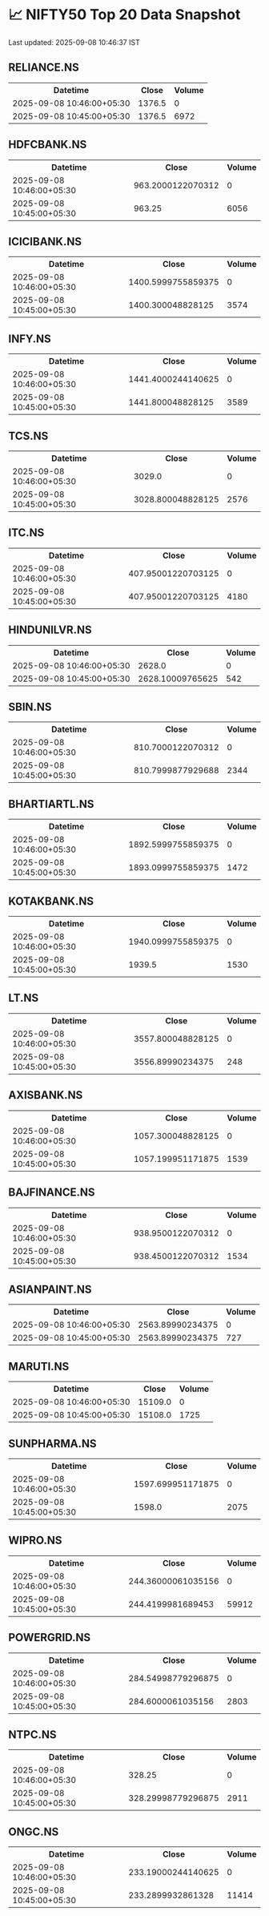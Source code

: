 # 📈 NIFTY50 Top 20 Data Snapshot

Last updated: 2025-09-08 10:46:37 IST

## RELIANCE.NS

<table>
  <tr><th>Datetime</th><th>Close</th><th>Volume</th></tr>
  <tr><td>2025-09-08 10:46:00+05:30</td><td>1376.5</td><td>0</td></tr>
  <tr><td>2025-09-08 10:45:00+05:30</td><td>1376.5</td><td>6972</td></tr>
</table>

## HDFCBANK.NS

<table>
  <tr><th>Datetime</th><th>Close</th><th>Volume</th></tr>
  <tr><td>2025-09-08 10:46:00+05:30</td><td>963.2000122070312</td><td>0</td></tr>
  <tr><td>2025-09-08 10:45:00+05:30</td><td>963.25</td><td>6056</td></tr>
</table>

## ICICIBANK.NS

<table>
  <tr><th>Datetime</th><th>Close</th><th>Volume</th></tr>
  <tr><td>2025-09-08 10:46:00+05:30</td><td>1400.5999755859375</td><td>0</td></tr>
  <tr><td>2025-09-08 10:45:00+05:30</td><td>1400.300048828125</td><td>3574</td></tr>
</table>

## INFY.NS

<table>
  <tr><th>Datetime</th><th>Close</th><th>Volume</th></tr>
  <tr><td>2025-09-08 10:46:00+05:30</td><td>1441.4000244140625</td><td>0</td></tr>
  <tr><td>2025-09-08 10:45:00+05:30</td><td>1441.800048828125</td><td>3589</td></tr>
</table>

## TCS.NS

<table>
  <tr><th>Datetime</th><th>Close</th><th>Volume</th></tr>
  <tr><td>2025-09-08 10:46:00+05:30</td><td>3029.0</td><td>0</td></tr>
  <tr><td>2025-09-08 10:45:00+05:30</td><td>3028.800048828125</td><td>2576</td></tr>
</table>

## ITC.NS

<table>
  <tr><th>Datetime</th><th>Close</th><th>Volume</th></tr>
  <tr><td>2025-09-08 10:46:00+05:30</td><td>407.95001220703125</td><td>0</td></tr>
  <tr><td>2025-09-08 10:45:00+05:30</td><td>407.95001220703125</td><td>4180</td></tr>
</table>

## HINDUNILVR.NS

<table>
  <tr><th>Datetime</th><th>Close</th><th>Volume</th></tr>
  <tr><td>2025-09-08 10:46:00+05:30</td><td>2628.0</td><td>0</td></tr>
  <tr><td>2025-09-08 10:45:00+05:30</td><td>2628.10009765625</td><td>542</td></tr>
</table>

## SBIN.NS

<table>
  <tr><th>Datetime</th><th>Close</th><th>Volume</th></tr>
  <tr><td>2025-09-08 10:46:00+05:30</td><td>810.7000122070312</td><td>0</td></tr>
  <tr><td>2025-09-08 10:45:00+05:30</td><td>810.7999877929688</td><td>2344</td></tr>
</table>

## BHARTIARTL.NS

<table>
  <tr><th>Datetime</th><th>Close</th><th>Volume</th></tr>
  <tr><td>2025-09-08 10:46:00+05:30</td><td>1892.5999755859375</td><td>0</td></tr>
  <tr><td>2025-09-08 10:45:00+05:30</td><td>1893.0999755859375</td><td>1472</td></tr>
</table>

## KOTAKBANK.NS

<table>
  <tr><th>Datetime</th><th>Close</th><th>Volume</th></tr>
  <tr><td>2025-09-08 10:46:00+05:30</td><td>1940.0999755859375</td><td>0</td></tr>
  <tr><td>2025-09-08 10:45:00+05:30</td><td>1939.5</td><td>1530</td></tr>
</table>

## LT.NS

<table>
  <tr><th>Datetime</th><th>Close</th><th>Volume</th></tr>
  <tr><td>2025-09-08 10:46:00+05:30</td><td>3557.800048828125</td><td>0</td></tr>
  <tr><td>2025-09-08 10:45:00+05:30</td><td>3556.89990234375</td><td>248</td></tr>
</table>

## AXISBANK.NS

<table>
  <tr><th>Datetime</th><th>Close</th><th>Volume</th></tr>
  <tr><td>2025-09-08 10:46:00+05:30</td><td>1057.300048828125</td><td>0</td></tr>
  <tr><td>2025-09-08 10:45:00+05:30</td><td>1057.199951171875</td><td>1539</td></tr>
</table>

## BAJFINANCE.NS

<table>
  <tr><th>Datetime</th><th>Close</th><th>Volume</th></tr>
  <tr><td>2025-09-08 10:46:00+05:30</td><td>938.9500122070312</td><td>0</td></tr>
  <tr><td>2025-09-08 10:45:00+05:30</td><td>938.4500122070312</td><td>1534</td></tr>
</table>

## ASIANPAINT.NS

<table>
  <tr><th>Datetime</th><th>Close</th><th>Volume</th></tr>
  <tr><td>2025-09-08 10:46:00+05:30</td><td>2563.89990234375</td><td>0</td></tr>
  <tr><td>2025-09-08 10:45:00+05:30</td><td>2563.89990234375</td><td>727</td></tr>
</table>

## MARUTI.NS

<table>
  <tr><th>Datetime</th><th>Close</th><th>Volume</th></tr>
  <tr><td>2025-09-08 10:46:00+05:30</td><td>15109.0</td><td>0</td></tr>
  <tr><td>2025-09-08 10:45:00+05:30</td><td>15108.0</td><td>1725</td></tr>
</table>

## SUNPHARMA.NS

<table>
  <tr><th>Datetime</th><th>Close</th><th>Volume</th></tr>
  <tr><td>2025-09-08 10:46:00+05:30</td><td>1597.699951171875</td><td>0</td></tr>
  <tr><td>2025-09-08 10:45:00+05:30</td><td>1598.0</td><td>2075</td></tr>
</table>

## WIPRO.NS

<table>
  <tr><th>Datetime</th><th>Close</th><th>Volume</th></tr>
  <tr><td>2025-09-08 10:46:00+05:30</td><td>244.36000061035156</td><td>0</td></tr>
  <tr><td>2025-09-08 10:45:00+05:30</td><td>244.4199981689453</td><td>59912</td></tr>
</table>

## POWERGRID.NS

<table>
  <tr><th>Datetime</th><th>Close</th><th>Volume</th></tr>
  <tr><td>2025-09-08 10:46:00+05:30</td><td>284.54998779296875</td><td>0</td></tr>
  <tr><td>2025-09-08 10:45:00+05:30</td><td>284.6000061035156</td><td>2803</td></tr>
</table>

## NTPC.NS

<table>
  <tr><th>Datetime</th><th>Close</th><th>Volume</th></tr>
  <tr><td>2025-09-08 10:46:00+05:30</td><td>328.25</td><td>0</td></tr>
  <tr><td>2025-09-08 10:45:00+05:30</td><td>328.29998779296875</td><td>2911</td></tr>
</table>

## ONGC.NS

<table>
  <tr><th>Datetime</th><th>Close</th><th>Volume</th></tr>
  <tr><td>2025-09-08 10:46:00+05:30</td><td>233.19000244140625</td><td>0</td></tr>
  <tr><td>2025-09-08 10:45:00+05:30</td><td>233.2899932861328</td><td>11414</td></tr>
</table>

